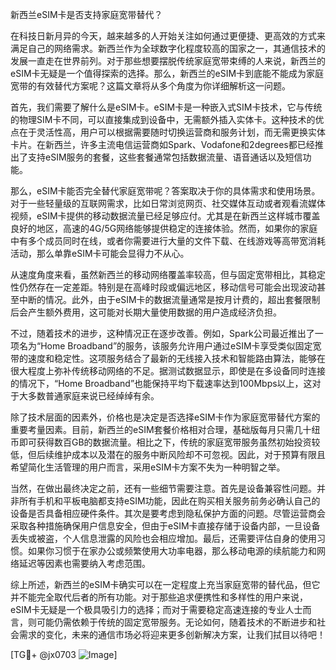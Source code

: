 新西兰eSIM卡是否支持家庭宽带替代？

在科技日新月异的今天，越来越多的人开始关注如何通过更便捷、更高效的方式来满足自己的网络需求。新西兰作为全球数字化程度较高的国家之一，其通信技术的发展一直走在世界前列。对于那些想要摆脱传统家庭宽带束缚的人来说，新西兰的eSIM卡无疑是一个值得探索的选择。那么，新西兰的eSIM卡到底能不能成为家庭宽带的有效替代方案呢？这篇文章将从多个角度为你详细解析这一问题。

首先，我们需要了解什么是eSIM卡。eSIM卡是一种嵌入式SIM卡技术，它与传统的物理SIM卡不同，可以直接集成到设备中，无需额外插入实体卡。这种技术的优点在于灵活性高，用户可以根据需要随时切换运营商和服务计划，而无需更换实体卡片。在新西兰，许多主流电信运营商如Spark、Vodafone和2degrees都已经推出了支持eSIM服务的套餐，这些套餐通常包括数据流量、语音通话以及短信功能。

那么，eSIM卡能否完全替代家庭宽带呢？答案取决于你的具体需求和使用场景。对于一些轻量级的互联网需求，比如日常浏览网页、社交媒体互动或者观看流媒体视频，eSIM卡提供的移动数据流量已经足够应付。尤其是在新西兰这样城市覆盖良好的地区，高速的4G/5G网络能够提供稳定的连接体验。然而，如果你的家庭中有多个成员同时在线，或者你需要进行大量的文件下载、在线游戏等高带宽消耗活动，那么单靠eSIM卡可能会显得力不从心。

从速度角度来看，虽然新西兰的移动网络覆盖率较高，但与固定宽带相比，其稳定性仍然存在一定差距。特别是在高峰时段或偏远地区，移动信号可能会出现波动甚至中断的情况。此外，由于eSIM卡的数据流量通常是按月计费的，超出套餐限制后会产生额外费用，这可能对长期大量使用数据的用户造成经济负担。

不过，随着技术的进步，这种情况正在逐步改善。例如，Spark公司最近推出了一项名为“Home Broadband”的服务，该服务允许用户通过eSIM卡享受类似固定宽带的速度和稳定性。这项服务结合了最新的无线接入技术和智能路由算法，能够在很大程度上弥补传统移动网络的不足。据测试数据显示，即使是在多设备同时连接的情况下，“Home Broadband”也能保持平均下载速率达到100Mbps以上，这对于大多数普通家庭来说已经绰绰有余。

除了技术层面的因素外，价格也是决定是否选择eSIM卡作为家庭宽带替代方案的重要考量因素。目前，新西兰的eSIM套餐价格相对合理，基础版每月只需几十纽币即可获得数百GB的数据流量。相比之下，传统的家庭宽带服务虽然初始投资较低，但后续维护成本以及潜在的服务中断风险却不可忽视。因此，对于预算有限且希望简化生活管理的用户而言，采用eSIM卡方案不失为一种明智之举。

当然，在做出最终决定之前，还有一些细节需要注意。首先是设备兼容性问题。并非所有手机和平板电脑都支持eSIM功能，因此在购买相关服务前务必确认自己的设备是否具备相应硬件条件。其次是要考虑到隐私保护方面的问题。尽管运营商会采取各种措施确保用户信息安全，但由于eSIM卡直接存储于设备内部，一旦设备丢失或被盗，个人信息泄露的风险也会相应增加。最后，还需要评估自身的使用习惯。如果你习惯于在家办公或频繁使用大功率电器，那么移动电源的续航能力和网络延迟等因素也需要纳入考虑范围。

综上所述，新西兰的eSIM卡确实可以在一定程度上充当家庭宽带的替代品，但它并不能完全取代后者的所有功能。对于那些追求便携性和多样性的用户来说，eSIM卡无疑是一个极具吸引力的选择；而对于需要稳定高速连接的专业人士而言，则可能仍需依赖于传统的固定宽带服务。无论如何，随着技术的不断进步和社会需求的变化，未来的通信市场必将迎来更多创新解决方案，让我们拭目以待吧！

[TG💪+ @jx0703 ![Image](https://github.com/user-attachments/assets/dbca1d08-cadb-493c-b0ec-ad6f7a83f270)]